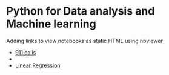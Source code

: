 # Python for Data analysis and Machine learning

Adding links to view notebooks as static HTML using nbviewer

* [911 calls](https://nbviewer.jupyter.org/github/harikm-uw/Python-for-Data-analysis-and-Machine-learning/blob/master/911_calls-Kaggle.ipynb)
* 
* [Linear Regression](https://nbviewer.jupyter.org/github/harikm-uw/Python-for-Data-analysis-and-Machine-learning/blob/master/Linear_Regression_Project.ipynb)
